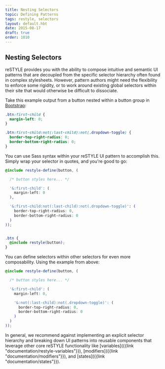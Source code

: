 ```yaml
---
title: Nesting Selectors
topic: Defining Patterns
tags: restyle, selectors
layout: default.hbt
date: 2015-08-17
draft: true
order: 1010
---
```


## Nesting Selectors

reSTYLE provides you with the ability to compose intuitive and semantic UI patterns that are decoupled from the specific selector hierarchy often found in complex stylesheets. However, pattern authors might need the flexibility to enforce some rigidity, or to work around existing global selectors within their site that would otherwise be difficult to dissociate.

Take this example output from a button nested within a button group in [Bootstrap](http://getbootstrap.com/components/#btn-groups):

```css
.btn:first-child {
  margin-left: 0;
}

.btn:first-child:not(:last-child):not(.dropdown-toggle) {
  border-top-right-radius: 0;
  border-bottom-right-radius: 0;
}

```

You can use Sass syntax within your reSTYLE UI pattern to accomplish this. Simply wrap your selector in quotes, and you're good to go:

```scss
@include restyle-define(button, (

  /* button styles here... */

  '&:first-child': (
    margin-left: 0
  ),

  '&:first-child:not(:last-child):not(.dropdown-toggle)': (
    border-top-right-radius: 0,
    border-bottom-right-radius: 0
  )
));


.btn {
  @include restyle(button);
}

```

You can define selectors within other selectors for even more composability. Using the example from above:

```scss
@include restyle-define(button, (

  /* button styles here... */

  '&:first-child': (
    margin-left: 0,

    '&:not(:last-child):not(.dropdown-toggle)': (
      border-top-right-radius: 0,
      border-bottom-right-radius: 0
    )
  )
));
```

In general, we recommend against implementing an explicit selector hierarchy and breaking down UI patterns into reusable components that leverage other core reSTYLE functionality like [variables]({{link "documentation/restyle-variables"}}), [modifiers]({{link "documentation/modifiers"}}), and [states]({{link "documentation/states"}}).